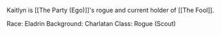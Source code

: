 Kaitlyn is [[The Party (Ego)]]'s rogue and current holder of [[The Fool]].

Race: Eladrin
Background: Charlatan
Class: Rogue (Scout)